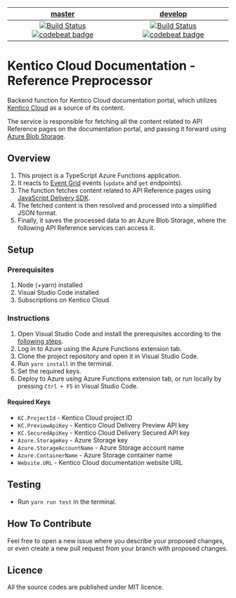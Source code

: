 | [master](https://github.com/KenticoDocs/cloud-docs-reference-preprocessor/tree/master) | [develop](https://github.com/KenticoDocs/cloud-docs-reference-preprocessor/tree/develop) |
|:---:|:---:|
| [![Build Status](https://travis-ci.com/KenticoDocs/cloud-docs-reference-preprocessor.svg?branch=master)](https://travis-ci.com/KenticoDocs/cloud-docs-reference-preprocessor/branches) [![codebeat badge](https://codebeat.co/badges/32d6f2cc-4a7b-4630-86a5-4fcb745e5f2a)](https://codebeat.co/projects/github-com-kenticodocs-cloud-docs-reference-preprocessor-master) | [![Build Status](https://travis-ci.com/KenticoDocs/cloud-docs-reference-preprocessor.svg?branch=develop)](https://travis-ci.com/KenticoDocs/cloud-docs-reference-preprocessor/branches) [![codebeat badge](https://codebeat.co/badges/00b5b236-5608-45cc-993e-0f61d21eeb5c)](https://codebeat.co/projects/github-com-kenticodocs-cloud-docs-reference-preprocessor-develop) |

# Kentico Cloud Documentation - Reference Preprocessor

Backend function for Kentico Cloud documentation portal, which utilizes [Kentico Cloud](https://app.kenticocloud.com/) as a source of its content.

The service is responsible for fetching all the content related to API Reference pages on the documentation portal, and passing it forward using [Azure Blob Storage](https://azure.microsoft.com/en-us/services/storage/blobs/).

## Overview
1. This project is a TypeScript Azure Functions application.
2. It reacts to [Event Grid](https://azure.microsoft.com/en-us/services/event-grid/) events (`update` and `get` endpoints).
3. The function fetches content related to API Reference pages using [JavaScript Delivery SDK](https://github.com/Kentico/kentico-cloud-js/tree/master/packages/delivery).
4. The fetched content is then resolved and processed into a simplified JSON format.
4. Finally, it saves the processed data to an Azure Blob Storage, where the following API Reference services can access it.

## Setup

### Prerequisites
1. Node (+yarn) installed
2. Visual Studio Code installed
3. Subscriptions on Kentico Cloud

### Instructions
1. Open Visual Studio Code and install the prerequisites according to the [following steps](https://code.visualstudio.com/tutorials/functions-extension/getting-started).
2. Log in to Azure using the Azure Functions extension tab.
3. Clone the project repository and open it in Visual Studio Code.
4. Run `yarn install` in the terminal.
5. Set the required keys.
6. Deploy to Azure using Azure Functions extension tab, or run locally by pressing `Ctrl + F5` in Visual Studio Code.

#### Required Keys
* `KC.ProjectId` - Kentico Cloud project ID
* `KC.PreviewApiKey` - Kentico Cloud Delivery Preview API key
* `KC.SecuredApiKey` - Kentico Cloud Delivery Secured API key
* `Azure.StorageKey` - Azure Storage key
* `Azure.StorageAccountName` - Azure Storage account name
* `Azure.ContainerName` - Azure Storage container name
* `Website.URL` - Kentico Cloud documentation website URL

## Testing
* Run `yarn run test` in the terminal.

## How To Contribute
Feel free to open a new issue where you describe your proposed changes, or even create a new pull request from your branch with proposed changes.

## Licence
All the source codes are published under MIT licence.
